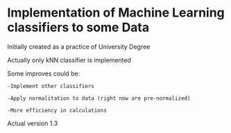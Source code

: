 # Implementation of Machine Learning classifiers to some Data

Initially created as a practice of University Degree 

Actually only kNN classifier is implemented

Some improves could be:

	-Implement other classifiers

	-Apply normalitation to data (right now are pre-normalized)

	-More efficiency in calculations

Actual version 1.3
